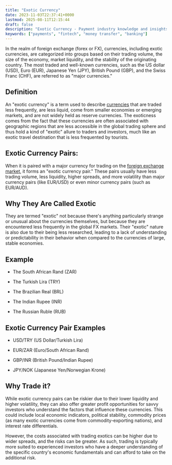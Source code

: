 ```yaml
---
title: "Exotic Currency"
date: 2023-11-03T22:37:41+0000
lastmod: 2025-08-11T12:15:44
draft: false
description: "Exotic Currency - Payment industry knowledge and insights"
keywords: ["payments", "fintech", "money transfer", "banking"]
---
```


In the realm of foreign exchange (forex or FX), currencies, including exotic currencies, are categorized into groups based on their trading volume, the size of the economy, market liquidity, and the stability of the originating country. The most traded and well-known currencies, such as the US dollar (USD), Euro (EUR), Japanese Yen (JPY), British Pound (GBP), and the Swiss Franc (CHF), are referred to as "major currencies."

## Definition 

An "exotic currency" is a term used to describe [currencies](https://faisalkhanllc.xyz/resources/payments-wiki/c/currency/) that are traded less frequently, are less liquid, come from smaller economies or emerging markets, and are not widely held as reserve currencies. The exoticness comes from the fact that these currencies are often associated with geographic regions that are less accessible in the global trading sphere and thus hold a kind of "exotic" allure to traders and investors, much like an exotic travel destination that is less frequented by tourists.

## Exotic Currency Pairs:

When it is paired with a major currency for trading on the [foreign exchange market](https://faisalkhanllc.xyz/resources/payments-wiki/f/fx-foreign-exchange/), it forms an "exotic currency pair." These pairs usually have less trading volume, less liquidity, higher spreads, and more volatility than major currency pairs (like EUR/USD) or even minor currency pairs (such as EUR/AUD).

## Why They Are Called Exotic

They are termed "exotic" not because there's anything particularly strange or unusual about the currencies themselves, but because they are encountered less frequently in the global FX markets. Their "exotic" nature is also due to their being less researched, leading to a lack of understanding or predictability in their behavior when compared to the currencies of large, stable economies.

## Example

- The South African Rand (ZAR)

- The Turkish Lira (TRY)

- The Brazilian Real (BRL)

- The Indian Rupee (INR)

- The Russian Ruble (RUB)

## Exotic Currency Pair Examples

- USD/TRY (US Dollar/Turkish Lira)

- EUR/ZAR (Euro/South African Rand)

- GBP/INR (British Pound/Indian Rupee)

- JPY/NOK (Japanese Yen/Norwegian Krone)

## Why Trade it?

While exotic currency pairs can be riskier due to their lower liquidity and higher volatility, they can also offer greater profit opportunities for savvy investors who understand the factors that influence these currencies. This could include local economic indicators, political stability, commodity prices (as many exotic currencies come from commodity-exporting nations), and interest rate differentials.

However, the costs associated with trading exotics can be higher due to wider spreads, and the risks can be greater. As such, trading is typically more suited to experienced investors who have a deeper understanding of the specific country's economic fundamentals and can afford to take on the additional risk.